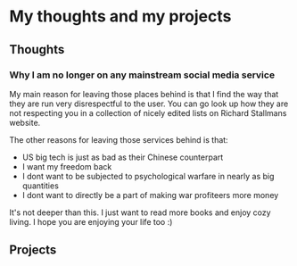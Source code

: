 # My thoughts and my projects

## Thoughts

### Why I am no longer on any mainstream social media service

My main reason for leaving those places behind is that I find the way that they
are run very disrespectful to the user. You can go look up how they are not 
respecting you in a collection of nicely edited lists on Richard Stallmans
website.

The other reasons for leaving those services behind is that:

- US big tech is just as bad as their Chinese counterpart
- I want my freedom back
- I dont want to be subjected to psychological warfare in nearly as big quantities
- I dont want to directly be a part of making war profiteers more money

It's not deeper than this. I just want to read more books and enjoy cozy living.
I hope you are enjoying your life too :)

## Projects
